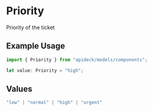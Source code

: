 # Priority

Priority of the ticket

## Example Usage

```typescript
import { Priority } from "apideck/models/components";

let value: Priority = "high";
```

## Values

```typescript
"low" | "normal" | "high" | "urgent"
```